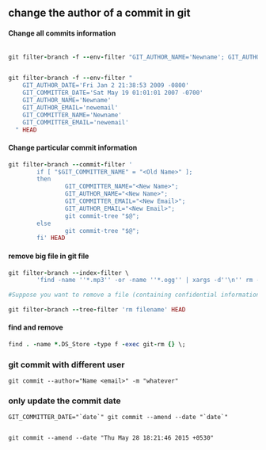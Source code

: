 ## change the author of a commit in git

#### Change all commits information

```ruby

git filter-branch -f --env-filter "GIT_AUTHOR_NAME='Newname'; GIT_AUTHOR_EMAIL='newemail'; GIT_COMMITTER_NAME='Newname'; GIT_COMMITTER_EMAIL='newemail';" HEAD


git filter-branch -f --env-filter "
    GIT_AUTHOR_DATE='Fri Jan 2 21:38:53 2009 -0800'
    GIT_COMMITTER_DATE='Sat May 19 01:01:01 2007 -0700'
    GIT_AUTHOR_NAME='Newname'
    GIT_AUTHOR_EMAIL='newemail'
    GIT_COMMITTER_NAME='Newname'
    GIT_COMMITTER_EMAIL='newemail'
  " HEAD

```


#### Change particular commit information

```ruby
git filter-branch --commit-filter '  
        if [ "$GIT_COMMITTER_NAME" = "<Old Name>" ];  
        then  
                GIT_COMMITTER_NAME="<New Name>";  
                GIT_AUTHOR_NAME="<New Name>";  
                GIT_COMMITTER_EMAIL="<New Email>";  
                GIT_AUTHOR_EMAIL="<New Email>";  
                git commit-tree "$@";  
        else  
                git commit-tree "$@";  
        fi' HEAD 
```

#### remove big file in git file

```ruby
git filter-branch --index-filter \   
        'find -name ''*.mp3'' -or -name ''*.ogg'' | xargs -d''\n'' rm -f'  
  
#Suppose you want to remove a file (containing confidential information or copyright violation) from all commits:  
  
git filter-branch --tree-filter 'rm filename' HEAD  
```

#### find and remove

```ruby
find . -name *.DS_Store -type f -exec git-rm {} \;
```


### git commit with different user

```
git commit --author="Name <email>" -m "whatever"
```


### only update the commit date



```
GIT_COMMITTER_DATE="`date`" git commit --amend --date "`date`"


git commit --amend --date "Thu May 28 18:21:46 2015 +0530"
```
